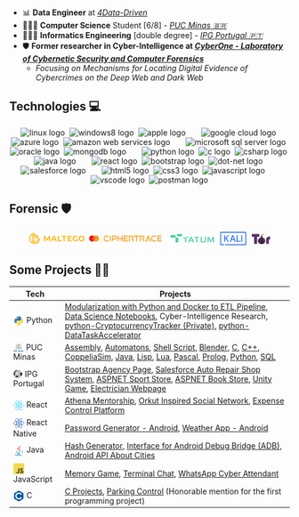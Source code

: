 - 📊 **Data Engineer** at [_4Data-Driven_](http://www.4datadriven.com.br/)
- 👨🏻‍💻 **Computer Science** Student [6/8] - [_PUC Minas 🇧🇷_](https://computacao.pucpcaldas.br/)
- 👨🏻‍💻 **Informatics Engineering** [double degree] - [_IPG Portugal 🇵🇹_](https://politecnicoguarda.pt/)
- 🛡️ **Former researcher in Cyber-Intelligence at [_CyberOne - Laboratory of Cybernetic Security and Computer Forensics_](https://sites.google.com/view/cyberonelab)**
  - _Focusing on Mechanisms for Locating Digital Evidence of Cybercrimes on the Deep Web and Dark Web_

## Technologies 💻
<div align="center">
  <!-- Sistemas Operacionais -->
  <img src="https://cdn.jsdelivr.net/gh/devicons/devicon/icons/linux/linux-original.svg" height="25" alt="linux logo"/>
  <img width="0"/>
  <img src="https://cdn.jsdelivr.net/gh/devicons/devicon/icons/windows8/windows8-original.svg" height="25" alt="windows8 logo"/>
  <img width="0"/>
  <img src="https://cdn.simpleicons.org/apple/B0BEC5" height="25" alt="apple logo"/>

  <!-- Nuvem -->
  <img width="20"/>
  <img src="https://skillicons.dev/icons?i=gcp" height="25" alt="google cloud logo"/>
  <img width="0"/>
  <img src="https://skillicons.dev/icons?i=azure" height="25" alt="azure logo"/>
  <img width="0"/>
  <img src="https://skillicons.dev/icons?i=aws" height="25" alt="amazon web services logo"/>

  <!-- Bancos de Dados -->
  <img width="20"/>
  <img src="https://cdn.jsdelivr.net/gh/devicons/devicon/icons/microsoftsqlserver/microsoftsqlserver-plain.svg" height="25" alt="microsoft sql server logo"/>
  <img width="0"/>
  <img src="https://cdn.simpleicons.org/oracle/F80000" height="25" alt="oracle logo"/>
  <img width="0"/>
  <img src="https://skillicons.dev/icons?i=mongodb" height="25" alt="mongodb logo"/>

  <!-- Linguagens de Programação -->
  <img width="20"/>
  <img src="https://skillicons.dev/icons?i=py" height="25" alt="python logo"/>
  <img width="0"/>
  <img src="https://skillicons.dev/icons?i=c" height="25" alt="c logo"/>
  <img width="0"/>
  <img src="https://skillicons.dev/icons?i=cs" height="25" alt="csharp logo"/>
  <img width="0"/>
  <img src="https://skillicons.dev/icons?i=java" height="25" alt="java logo"/>

  <!-- Frameworks e Bibliotecas -->
  <img width="20"/>
  <img src="https://skillicons.dev/icons?i=react" height="25" alt="react logo"/>
  <img width="0"/>
  <img src="https://skillicons.dev/icons?i=bootstrap" height="25" alt="bootstrap logo"/>
  <img width="0"/>
  <img src="https://skillicons.dev/icons?i=dotnet" height="25" alt="dot-net logo"/>
  <img width="0"/>
  <img src="https://cdn.jsdelivr.net/gh/devicons/devicon/icons/salesforce/salesforce-original.svg" height="25" alt="salesforce logo"/>
  
  <!-- Desenvolvimento Web -->
  <img width="20"/>
  <img src="https://skillicons.dev/icons?i=html" height="25" alt="html5 logo"/>
  <img width="0"/>
  <img src="https://skillicons.dev/icons?i=css" height="25" alt="css3 logo"/>
  <img width="0"/>
  <img src="https://skillicons.dev/icons?i=js" height="25" alt="javascript logo"/>

  <!-- Ferramentas de Desenvolvimento -->
  <img width="20"/>
  <img src="https://skillicons.dev/icons?i=vscode" height="25" alt="vscode logo"/>
  <img width="0"/>
  <img src="https://skillicons.dev/icons?i=postman" height="25" alt="postman logo"/>

  <!-- Outras Tecnologias e Ferramentas
  <img width="20"/>
  <img src="https://skillicons.dev/icons?i=ps" height="25" alt="adobe photoshop logo"/>
  <img width="0"/>
  <img src="https://skillicons.dev/icons?i=pr" height="25" alt="adobe premiere pro logo"/>
  -->
</div>


## Forensic 🛡️

<div align="center"> 
  <img align="center" alt="Maltego"     height="20" src="images/icons/maltego.png">
  <img width="0"/>
  <img align="center" alt="CipherTrace" height="20" src="images/icons/ciphertrace.png">
  <img width="0"/>
  <img align="center" alt="TATUM"       height="15" src="images/icons/tatum.png">
  <img width="0"/>
  <img align="center" alt="Kali Linux"  height="30" src="images/icons/kali.svg">
  <img width="0"/>
  <img align="center" alt="TOR"         height="20" src="images/icons/tor.png">
</div>

## Some Projects 🧑‍💻


| Tech        | Projects                                                                                                                |
|-------------------|-------------------------------------------------------------------------------------------------------------------------|
| <img align="top" alt="Python" height="20" src="images/icons/python.svg"> Python            | [Modularization with Python and Docker to ETL Pipeline](https://github.com/lucasoal/ModularizationPythonDockerETLpipeline), [Data Science Notebooks](https://github.com/lucasoal/puc-CienciaDaComputacao#python-notebook-), Cyber-Intelligence Research, [python-CryptocurrencyTracker (Private)](https://github.com/lucasoal/python-CryptocurrencyTracker), [python-DataTaskAccelerator](https://github.com/lucasoal/python-DataTaskAccelerator) |
| <img align="top" alt="PUC" height="17" src="images/icons/puc_minas.png"> PUC Minas         | [Assembly](https://github.com/lucasoal/puc-CienciaDaComputacao#assembly-), [Automatons](https://github.com/lucasoal/puc-CienciaDaComputacao#automatons-), [Shell Script](https://github.com/lucasoal/puc-CienciaDaComputacao#shell-script-), [Blender](https://github.com/lucasoal/puc-CienciaDaComputacao#blender-), [C](https://github.com/lucasoal/puc-CienciaDaComputacao#c-), [C++](https://github.com/lucasoal/puc-CienciaDaComputacao#c-1-), [CoppeliaSim](https://github.com/lucasoal/puc-CienciaDaComputacao#coppeliasim-), [Java](https://github.com/lucasoal/puc-CienciaDaComputacao#java-), [Lisp](https://github.com/lucasoal/puc-CienciaDaComputacao#lisp-), [Lua](https://github.com/lucasoal/puc-CienciaDaComputacao#lua-), [Pascal](https://github.com/lucasoal/puc-CienciaDaComputacao#pascal-), [Prolog](https://github.com/lucasoal/puc-CienciaDaComputacao#prolog-), [Python](https://github.com/lucasoal/puc-CienciaDaComputacao#python-notebook-), [SQL](https://github.com/lucasoal/puc-CienciaDaComputacao#sql-) |
| <img align="top" alt="IPG" height="17" src="images/icons/ipg.png"> IPG Portugal      | [Bootstrap Agency Page](https://github.com/lucasoal/bootstrap-ipg_ti-JupiterxWebsiteAgency), [Salesforce Auto Repair Shop System](https://github.com/lucasoal/salesforce-ipg_dsc-AutoRepairShop), [ASPNET Sport Store](https://github.com/lucasoal/aspnet-ipg_pi-SportsStore), [ASPNET Book Store](https://github.com/lucasoal/aspnet-ipg_pi-Books), [Unity Game](https://github.com/lucasoal/unity-ipg_sm-CockroachesInvaders), [Electrician Webpage](https://github.com/lucasoal/web-ipg_ti-AvadaWebsiteElectrician) |
| <img align="top" alt="React" height="20" src="images/icons/react.svg"> React             | [Athena Mentorship](https://github.com/athena-mentorship), [Orkut Inspired Social Network](https://github.com/lucasoal/Alurakut), [Expense Control Platform](https://github.com/lucasoal/ReactRedux) |
| <img align="top" alt="React Native" height="20" src="images/icons/react_native.png"> React Native      | [Password Generator - Android](https://github.com/lucasoal/app-password-generator), [Weather App - Android](https://github.com/lucasoal/AppClimapp) |
| <img align="top" alt="Java" height="20" src="images/icons/java.svg"> Java              | [Hash Generator](https://github.com/lucasoal/JavaGeradorHash), [Interface for Android Debug Bridge (ADB)](https://github.com/lucasoal/java-AdbInterface), [Android API About Cities](https://github.com/lucasoal/java-AndroidGeodbAPI) |
| <img align="top" alt="JavaScript" height="20" src="images/icons/js.svg"> JavaScript        | [Memory Game](https://github.com/lucasoal/javascript-course-MemoryGame), [Terminal Chat](https://github.com/lucasoal/javascript-course-Tchat), [WhatsApp Cyber Attendant](https://github.com/lucasoal/javascript-WppBot) |
| <img align="top" alt="C" height="20" src="images/icons/c.svg"> C                 | [C Projects](https://github.com/lucasoal/puc-CienciaDaComputacao#c), [Parking Control](https://github.com/lucasoal/puc-CienciaDaComputacao/tree/main/C/C-Estacionamentos) (Honorable mention for the first programming project) |
